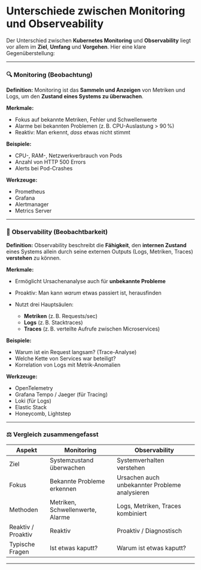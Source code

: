 # Unterschiede zwischen Monitoring und Observeability 

Der Unterschied zwischen **Kubernetes Monitoring** und **Observability** liegt vor allem im **Ziel**, **Umfang** und **Vorgehen**. Hier eine klare Gegenüberstellung:

---

### 🔍 **Monitoring** (Beobachtung)

**Definition:**
Monitoring ist das **Sammeln und Anzeigen** von Metriken und Logs, um den **Zustand eines Systems zu überwachen**.

**Merkmale:**

* Fokus auf bekannte Metriken, Fehler und Schwellenwerte
* Alarme bei bekannten Problemen (z. B. CPU-Auslastung > 90 %)
* Reaktiv: Man erkennt, *dass* etwas nicht stimmt

**Beispiele:**

* CPU-, RAM-, Netzwerkverbrauch von Pods
* Anzahl von HTTP 500 Errors
* Alerts bei Pod-Crashes

**Werkzeuge:**

* Prometheus
* Grafana
* Alertmanager
* Metrics Server

---

### 🧠 **Observability** (Beobachtbarkeit)

**Definition:**
Observability beschreibt die **Fähigkeit**, den **internen Zustand** eines Systems allein durch seine externen Outputs (Logs, Metriken, Traces) **verstehen** zu können.

**Merkmale:**

* Ermöglicht Ursachenanalyse auch für **unbekannte Probleme**
* Proaktiv: Man kann *warum* etwas passiert ist, herausfinden
* Nutzt drei Hauptsäulen:

  * **Metriken** (z. B. Requests/sec)
  * **Logs** (z. B. Stacktraces)
  * **Traces** (z. B. verteilte Aufrufe zwischen Microservices)

**Beispiele:**

* Warum ist ein Request langsam? (Trace-Analyse)
* Welche Kette von Services war beteiligt?
* Korrelation von Logs mit Metrik-Anomalien

**Werkzeuge:**

* OpenTelemetry
* Grafana Tempo / Jaeger (für Tracing)
* Loki (für Logs)
* Elastic Stack
* Honeycomb, Lightstep

---

### ⚖️ Vergleich zusammengefasst

| Aspekt             | Monitoring                       | Observability                                  |
| ------------------ | -------------------------------- | ---------------------------------------------- |
| Ziel               | Systemzustand überwachen         | Systemverhalten verstehen                      |
| Fokus              | Bekannte Probleme erkennen       | Ursachen auch unbekannter Probleme analysieren |
| Methoden           | Metriken, Schwellenwerte, Alarme | Logs, Metriken, Traces kombiniert              |
| Reaktiv / Proaktiv | Reaktiv                          | Proaktiv / Diagnostisch                        |
| Typische Fragen    | Ist etwas kaputt?                | Warum ist etwas kaputt?                        |

---
